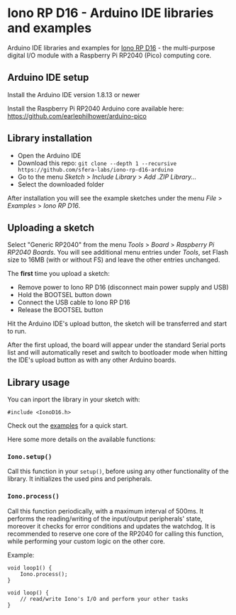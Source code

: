 # Iono RP D16 - Arduino IDE libraries and examples

Arduino IDE libraries and examples for [Iono RP D16](https://www.sferalabs.cc/product/iono-rp-d16/) - the multi-purpose digital I/O module with a Raspberry Pi RP2040 (Pico) computing core.

## Arduino IDE setup

Install the Arduino IDE version 1.8.13 or newer

Install the Raspberry Pi RP2040 Arduino core available here:
https://github.com/earlephilhower/arduino-pico

## Library installation

- Open the Arduino IDE
- Download this repo: `git clone --depth 1 --recursive https://github.com/sfera-labs/iono-rp-d16-arduino`
- Go to the menu *Sketch* > *Include Library* > *Add .ZIP Library...*
- Select the downloaded folder

After installation you will see the example sketches under the menu *File* > *Examples* > *Iono RP D16*.

## Uploading a sketch

Select "Generic RP2040" from the menu *Tools* > *Board* > *Raspberry Pi RP2040 Boards*.
You will see additional menu entries under *Tools*, set Flash size to 16MB (with or without FS) and leave the other entries unchanged.

The **first** time you upload a sketch:
- Remove power to Iono RP D16 (disconnect main power supply and USB)
- Hold the BOOTSEL button down
- Connect the USB cable to Iono RP D16
- Release the BOOTSEL button

Hit the Arduino IDE's upload button, the sketch will be transferred and start to run.

After the first upload, the board will appear under the standard Serial ports list and will automatically reset and switch to bootloader mode when hitting the IDE's upload button as with any other Arduino boards.

## Library usage

You can inport the library in your sketch with:

    #include <IonoD16.h>

Check out the [examples](./examples) for a quick start.

Here some more details on the available functions:

### `Iono.setup()`
Call this function in your `setup()`, before using any other functionality of the library. It initializes the used pins and peripherals.

### `Iono.process()`
Call this function periodically, with a maximum interval of 500ms. It performs the reading/writing of the input/output peripherals' state, moreover it checks for error conditions and updates the watchdog. It is recommended to reserve one core of the RP2040 for calling this function, while performing your custom logic on the other core.

Example:
```
void loop1() {
    Iono.process();
}

void loop() {
    // read/write Iono's I/O and perform your other tasks
}
```



